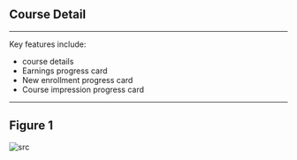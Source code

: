 ## Course Detail
---
Key features  include:


- course details
- Earnings progress card
- New enrollment progress card
- Course impression progress card


---

## Figure 1
 
 ![src](/assets/dashkit/course-details.jpeg)

